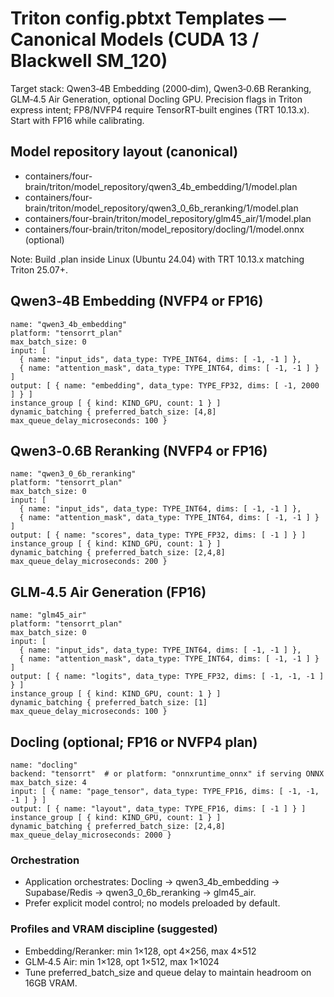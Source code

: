 # Triton config.pbtxt Templates — Canonical Models (CUDA 13 / Blackwell SM_120)

Target stack: Qwen3‑4B Embedding (2000‑dim), Qwen3‑0.6B Reranking, GLM‑4.5 Air Generation, optional Docling GPU.
Precision flags in Triton express intent; FP8/NVFP4 require TensorRT‑built engines (TRT 10.13.x). Start with FP16 while calibrating.

## Model repository layout (canonical)
- containers/four-brain/triton/model_repository/qwen3_4b_embedding/1/model.plan
- containers/four-brain/triton/model_repository/qwen3_0_6b_reranking/1/model.plan
- containers/four-brain/triton/model_repository/glm45_air/1/model.plan
- containers/four-brain/triton/model_repository/docling/1/model.onnx (optional)

Note: Build .plan inside Linux (Ubuntu 24.04) with TRT 10.13.x matching Triton 25.07+.

## Qwen3‑4B Embedding (NVFP4 or FP16)
```
name: "qwen3_4b_embedding"
platform: "tensorrt_plan"
max_batch_size: 0
input: [
  { name: "input_ids", data_type: TYPE_INT64, dims: [ -1, -1 ] },
  { name: "attention_mask", data_type: TYPE_INT64, dims: [ -1, -1 ] }
]
output: [ { name: "embedding", data_type: TYPE_FP32, dims: [ -1, 2000 ] } ]
instance_group [ { kind: KIND_GPU, count: 1 } ]
dynamic_batching { preferred_batch_size: [4,8] max_queue_delay_microseconds: 100 }
```

## Qwen3‑0.6B Reranking (NVFP4 or FP16)
```
name: "qwen3_0_6b_reranking"
platform: "tensorrt_plan"
max_batch_size: 0
input: [
  { name: "input_ids", data_type: TYPE_INT64, dims: [ -1, -1 ] },
  { name: "attention_mask", data_type: TYPE_INT64, dims: [ -1, -1 ] }
]
output: [ { name: "scores", data_type: TYPE_FP32, dims: [ -1 ] } ]
instance_group [ { kind: KIND_GPU, count: 1 } ]
dynamic_batching { preferred_batch_size: [2,4,8] max_queue_delay_microseconds: 200 }
```

## GLM‑4.5 Air Generation (FP16)
```
name: "glm45_air"
platform: "tensorrt_plan"
max_batch_size: 0
input: [
  { name: "input_ids", data_type: TYPE_INT64, dims: [ -1, -1 ] },
  { name: "attention_mask", data_type: TYPE_INT64, dims: [ -1, -1 ] }
]
output: [ { name: "logits", data_type: TYPE_FP32, dims: [ -1, -1, -1 ] } ]
instance_group [ { kind: KIND_GPU, count: 1 } ]
dynamic_batching { preferred_batch_size: [1] max_queue_delay_microseconds: 100 }
```

## Docling (optional; FP16 or NVFP4 plan)
```
name: "docling"
backend: "tensorrt"  # or platform: "onnxruntime_onnx" if serving ONNX
max_batch_size: 4
input: [ { name: "page_tensor", data_type: TYPE_FP16, dims: [ -1, -1, -1 ] } ]
output: [ { name: "layout", data_type: TYPE_FP16, dims: [ -1 ] } ]
instance_group [ { kind: KIND_GPU, count: 1 } ]
dynamic_batching { preferred_batch_size: [2,4,8] max_queue_delay_microseconds: 2000 }
```

### Orchestration
- Application orchestrates: Docling → qwen3_4b_embedding → Supabase/Redis → qwen3_0_6b_reranking → glm45_air.
- Prefer explicit model control; no models preloaded by default.

### Profiles and VRAM discipline (suggested)
- Embedding/Reranker: min 1×128, opt 4×256, max 4×512
- GLM‑4.5 Air: min 1×128, opt 1×512, max 1×1024
- Tune preferred_batch_size and queue delay to maintain headroom on 16GB VRAM.
